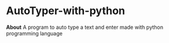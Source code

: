 # AutoTyper-with-python
**About**
A program to auto type a text and enter made with python programming language
